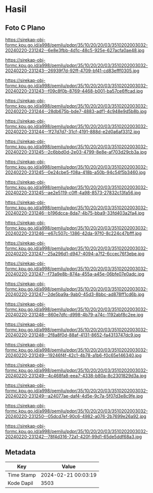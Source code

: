 # Hasil

## Foto C Plano

https://sirekap-obj-formc.kpu.go.id/a998/pemilu/pdpr/35/10/20/20/03/3510202003032-20240220-231242--6e8e3fbb-4d1c-48c5-925e-627acfa0ae48.jpg

https://sirekap-obj-formc.kpu.go.id/a998/pemilu/pdpr/35/10/20/20/03/3510202003032-20240220-231243--26939f7d-92ff-4709-bf41-cd83efff0305.jpg

https://sirekap-obj-formc.kpu.go.id/a998/pemilu/pdpr/35/10/20/20/03/3510202003032-20240220-231243--f09c8f0b-8769-4468-b001-ba57ce6ffcad.jpg

https://sirekap-obj-formc.kpu.go.id/a998/pemilu/pdpr/35/10/20/20/03/3510202003032-20240220-231244--28db675b-bde7-4883-adf1-4c948e9d5b8b.jpg

https://sirekap-obj-formc.kpu.go.id/a998/pemilu/pdpr/35/10/20/20/03/3510202003032-20240220-231244--1f27d7d7-31cf-4191-888d-e2d0a6af3312.jpg

https://sirekap-obj-formc.kpu.go.id/a998/pemilu/pdpr/35/10/20/20/03/3510202003032-20240220-231245--2c6bbd0d-2e03-4799-8e8e-af703d29cb3a.jpg

https://sirekap-obj-formc.kpu.go.id/a998/pemilu/pdpr/35/10/20/20/03/3510202003032-20240220-231245--0e24cbe5-f08a-418b-a50b-94c54f5b3460.jpg

https://sirekap-obj-formc.kpu.go.id/a998/pemilu/pdpr/35/10/20/20/03/3510202003032-20240220-231245--ae2e5119-c0ff-4a98-8573-27832c13fa56.jpg

https://sirekap-obj-formc.kpu.go.id/a998/pemilu/pdpr/35/10/20/20/03/3510202003032-20240220-231246--b196dcca-8da7-4b75-bba9-33fd403a2fa4.jpg

https://sirekap-obj-formc.kpu.go.id/a998/pemilu/pdpr/35/10/20/20/03/3510202003032-20240220-231246--e67c507c-1386-42da-97f0-8c224c47bfff.jpg

https://sirekap-obj-formc.kpu.go.id/a998/pemilu/pdpr/35/10/20/20/03/3510202003032-20240220-231247--25a296d1-d947-4094-a7f2-6ccec76f3ebe.jpg

https://sirekap-obj-formc.kpu.go.id/a998/pemilu/pdpr/35/10/20/20/03/3510202003032-20240220-231247--f73a9e8b-874a-455a-a45e-06bfe07e0adc.jpg

https://sirekap-obj-formc.kpu.go.id/a998/pemilu/pdpr/35/10/20/20/03/3510202003032-20240220-231247--2de5ba9a-9ab0-45d3-8bbc-ad878ff1cd6b.jpg

https://sirekap-obj-formc.kpu.go.id/a998/pemilu/pdpr/35/10/20/20/03/3510202003032-20240220-231248--860e7dfc-d998-4b79-a74c-1192abf8c2ee.jpg

https://sirekap-obj-formc.kpu.go.id/a998/pemilu/pdpr/35/10/20/20/03/3510202003032-20240220-231248--2f8a8f0d-88af-4131-8652-fa4313747dc9.jpg

https://sirekap-obj-formc.kpu.go.id/a998/pemilu/pdpr/35/10/20/20/03/3510202003032-20240220-231249--19246f4f-42c1-4b78-a1b6-f0c65e146340.jpg

https://sirekap-obj-formc.kpu.go.id/a998/pemilu/pdpr/35/10/20/20/03/3510202003032-20240220-231249--4c468fa8-eea7-4338-b80a-8c2301829d3a.jpg

https://sirekap-obj-formc.kpu.go.id/a998/pemilu/pdpr/35/10/20/20/03/3510202003032-20240220-231249--a24077ae-daf4-4d5e-9c7a-5f07d3e8c9fe.jpg

https://sirekap-obj-formc.kpu.go.id/a998/pemilu/pdpr/35/10/20/20/03/3510202003032-20240220-231250--05dcd7ef-90c6-4982-a076-2b7699e26a92.jpg

https://sirekap-obj-formc.kpu.go.id/a998/pemilu/pdpr/35/10/20/20/03/3510202003032-20240220-231242--78f4d316-72a1-420f-99d1-65de5ddf68a3.jpg


## Metadata

| Key        | Value               |
| ---------- | ------------------- |
| Time Stamp | 2024-02-21 00:03:19 |
| Kode Dapil | 3503                |



